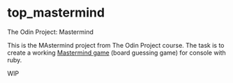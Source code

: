 # top_mastermind

The Odin Project: Mastermind

This is the MAstermind project from The Odin Project course. The task is to create a working [Mastermind game](https://en.wikipedia.org/wiki/Mastermind_(board_game)) (board guessing game) for console with ruby.

WIP